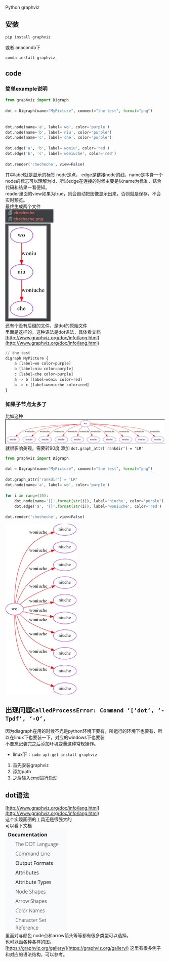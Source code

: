 Python graphviz
<a name="YzFew"></a>
## 安装
```bash
pip install graphviz
```
或者 anaconda下
```bash
conda install graphviz
```
<a name="rtZ5y"></a>
## code
<a name="qxnvp"></a>
### 简单example说明
```python
from graphviz import Digraph

dot = Digraph(name="MyPicture", comment="the test", format="png")


dot.node(name='a', label='wo', color='purple')
dot.node(name='b', label='niu', color='purple')
dot.node(name='c', label='che', color='purple')

dot.edge('a', 'b', label='woniu', color='red')
dot.edge('b', 'c', label='woniuche', color='red')

dot.render('checheche', view=False)
```
其中label就是显示的标签 node是点， edge是链接node的线，name是本身一个node的标志可以理解为id，所以edge在连接的时候主要是以name为标准，结合代码和结果一看便知。<br />reader里面的view如果为true，则会自动把图像显示出来，否则就是保存，不会实时预览。<br />最终生成两个文件<br />![](./img/1627084506599-6be114df-f99e-4df4-b7ef-e781a8ab49cc.png)<br />![](./img/1627084506852-9d8045be-c657-4acb-af90-1dd1f620c095.png)<br />还有个没有后缀的文件，是dot的原始文件<br />里面是这样的，这种语法是dot语法，具体看文档 [http://www.graphviz.org/doc/info/lang.html](http://www.graphviz.org/doc/info/lang.html)
```python
// the test
digraph MyPicture {
    a [label=wo color=purple]
    b [label=niu color=purple]
    c [label=che color=purple]
    a -> b [label=woniu color=red]
    b -> c [label=woniuche color=red]
}
```
<a name="mWfeW"></a>
### 如果子节点太多了
比如这种![](./img/1627084506902-c4abd811-ce58-4d29-9feb-336fca6f9f18.png)就很影响美观，需要转90度 添加 `dot.graph_attr['rankdir'] = 'LR'`
```python
from graphviz import Digraph

dot = Digraph(name="MyPicture", comment="the test", format="png")

dot.graph_attr['rankdir'] = 'LR'
dot.node(name='a', label='wo', color='purple')

for i in range(10):
    dot.node(name='{}'.format(str(i)), label='niuche', color='purple')
    dot.edge('a', '{}'.format(str(i)), label='woniuche', color='red')

dot.render('checheche', view=False)
```
![](./img/1627084506717-0296f855-13d1-4e4d-93fb-736dd463b55a.png)
<a name="q5c4i"></a>
## 出现问题`CalledProcessError: Command ‘[‘dot‘, ‘-Tpdf‘, ‘-O‘,`
因为diagraph在用的时候不光是python环境下要有，所运行的环境下也要有，所以在linux下也要装一下，对应的windows下也要装<br />不要忘记装完之后添加环境变量这种常规操作。

- linux下：`sudo apt-get install graphviz`
1. 首先安装graphviz
2. 添加path
3. 之后输入cmd进行启动
<a name="YvacT"></a>
## dot语法
[http://www.graphviz.org/doc/info/lang.html](http://www.graphviz.org/doc/info/lang.html)<br />这个实现画图的工具还是很强大的<br />可以看下文档<br />![](./img/1627084506769-06baf2f0-5816-4fbb-bf54-0bdb4da20e71.png)<br />里面对与颜色 node点和arrow箭头等等都有很多类型可以选择。<br />也可以画各种各样的图。<br />[https://graphviz.org/gallery/](https://graphviz.org/gallery/) 这里有很多例子和对应的语法结构，可以参考。
